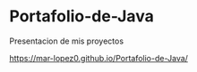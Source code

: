 # Portafolio-de-Java

Presentacion de mis proyectos

https://mar-lopez0.github.io/Portafolio-de-Java/
